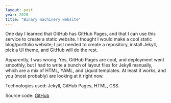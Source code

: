 ```yaml
---
layout: post
year: 2020
title: "Binary machinery website"
---
```


One day I learned that GitHub has GitHub Pages, and that I can use this service to create a static website. I thought I would make a cool static blog/portfolio website; I just needed to create a repository, install Jekyll, pick a UI theme, and GitHub will do the rest.

Apparently, I was wrong. Yes, GitHub Pages are cool, and deployment went smoothly, but I had to write a bunch of layout files for Jekyll manually, which are a mix of HTML, YAML, and Liquid templates. At least it works, and you (most probably) are looking at it right now.

Technologies used: Jekyll, GitHub Pages, HTML, CSS.

Source code: [GitHub](https://github.com/binary-machinery/binary-machinery.github.io)